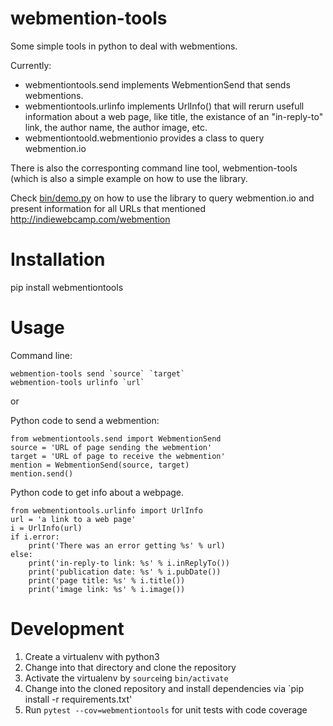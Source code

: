 webmention-tools
================

Some simple tools in python to deal with webmentions.



Currently: 

- webmentiontools.send implements WebmentionSend 
that sends webmentions.
- webmentiontools.urlinfo implements UrlInfo() that
will rerurn usefull information about a web page, like 
title, the existance of an "in-reply-to" link,
the author name, the author image, etc.
- webmentiontoold.webmentionio provides a class to query
webmention.io

There is also the corresponting command line tool, 
webmention-tools (which is also a simple example on how 
to use the library.

Check [bin/demo.py](./bin/demo.py) on how to use the library to query 
webmention.io and present information for all URLs that
mentioned http://indiewebcamp.com/webmention


Installation
============

pip install webmentiontools

Usage 
=====

Command line:

    webmention-tools send `source` `target`
    webmention-tools urlinfo `url`

or

Python code to send a webmention:

    from webmentiontools.send import WebmentionSend
    source = 'URL of page sending the webmention'
    target = 'URL of page to receive the webmention'
    mention = WebmentionSend(source, target)
    mention.send()

Python code to get info about a webpage.

    from webmentiontools.urlinfo import UrlInfo
    url = 'a link to a web page'
    i = UrlInfo(url)
    if i.error:
        print('There was an error getting %s' % url)
    else:
        print('in-reply-to link: %s' % i.inReplyTo())
        print('publication date: %s' % i.pubDate())
        print('page title: %s' % i.title())
        print('image link: %s' % i.image())

Development
===========

1. Create a virtualenv with python3
2. Change into that directory and clone the repository
3. Activate the virtualenv by `source`ing `bin/activate`
4. Change into the cloned repository and install dependencies via
   `pip install -r requirements.txt'
5. Run `pytest --cov=webmentiontools` for unit tests with code coverage
